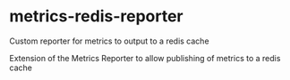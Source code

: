metrics-redis-reporter
======================

Custom reporter for metrics to output to a redis cache


Extension of the Metrics Reporter to allow publishing of metrics to a redis cache
